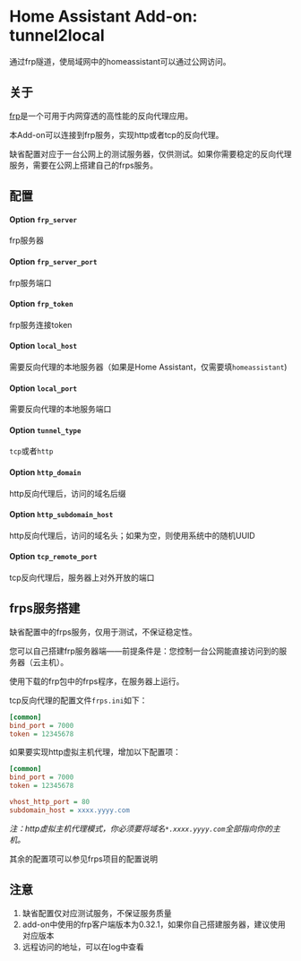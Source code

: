 # Home Assistant Add-on: tunnel2local

通过frp隧道，使局域网中的homeassistant可以通过公网访问。

## 关于

[frp](https://github.com/fatedier/frp/blob/master/README_zh.md)是一个可用于内网穿透的高性能的反向代理应用。

本Add-on可以连接到frp服务，实现http或者tcp的反向代理。

缺省配置对应于一台公网上的测试服务器，仅供测试。如果你需要稳定的反向代理服务，需要在公网上搭建自己的frps服务。

## 配置

#### Option `frp_server`

frp服务器

#### Option `frp_server_port`

frp服务端口

#### Option `frp_token`

frp服务连接token

#### Option `local_host`

需要反向代理的本地服务器（如果是Home Assistant，仅需要填`homeassistant`)

#### Option `local_port`

需要反向代理的本地服务端口

#### Option `tunnel_type`

`tcp`或者`http`

#### Option `http_domain`

http反向代理后，访问的域名后缀

#### Option `http_subdomain_host`

http反向代理后，访问的域名头；如果为空，则使用系统中的随机UUID

#### Option `tcp_remote_port`

tcp反向代理后，服务器上对外开放的端口

## frps服务搭建

缺省配置中的frps服务，仅用于测试，不保证稳定性。

您可以自己搭建frp服务器端——前提条件是：您控制一台公网能直接访问到的服务器（云主机）。

使用下载的frp包中的frps程序，在服务器上运行。

tcp反向代理的配置文件`frps.ini`如下：
```ini
[common]
bind_port = 7000
token = 12345678
```

如果要实现http虚拟主机代理，增加以下配置项：
```ini
[common]
bind_port = 7000
token = 12345678

vhost_http_port = 80
subdomain_host = xxxx.yyyy.com
```
*注：http虚拟主机代理模式，你必须要将域名`*.xxxx.yyyy.com`全部指向你的主机。*

其余的配置项可以参见frps项目的配置说明

## 注意

1. 缺省配置仅对应测试服务，不保证服务质量
2. add-on中使用的frp客户端版本为0.32.1，如果你自己搭建服务器，建议使用对应版本
3. 远程访问的地址，可以在log中查看